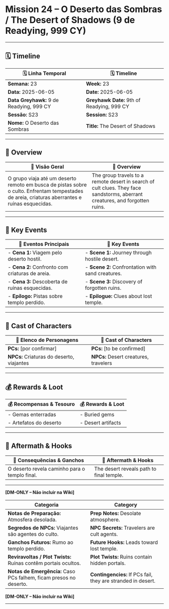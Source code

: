 # Mission 24 – O Deserto das Sombras / The Desert of Shadows (9 de Readying, 999 CY)

---

## 🗓 Timeline
| 🗓 Linha Temporal | 🗓 Timeline |
|-------------------|------------|
| **Semana:** 23 | **Week:** 23 |
| **Data:** 2025-06-05 | **Date:** 2025-06-05 |
| **Data Greyhawk:** 9 de Readying, 999 CY | **Greyhawk Date:** 9th of Readying, 999 CY |
| **Sessão:** S23 | **Session:** S23 |
| **Nome:** O Deserto das Sombras | **Title:** The Desert of Shadows |

---

## 📖 Overview
| 📖 Visão Geral | 📖 Overview |
|----------------|------------|
| O grupo viaja até um deserto remoto em busca de pistas sobre o culto. Enfrentam tempestades de areia, criaturas aberrantes e ruínas esquecidas. | The group travels to a remote desert in search of cult clues. They face sandstorms, aberrant creatures, and forgotten ruins. |

---

## 🎲 Key Events
| 🎲 Eventos Principais | 🎲 Key Events |
|-----------------------|--------------|
| - **Cena 1:** Viagem pelo deserto hostil. | - **Scene 1:** Journey through hostile desert. |
| - **Cena 2:** Confronto com criaturas de areia. | - **Scene 2:** Confrontation with sand creatures. |
| - **Cena 3:** Descoberta de ruínas esquecidas. | - **Scene 3:** Discovery of forgotten ruins. |
| - **Epílogo:** Pistas sobre templo perdido. | - **Epilogue:** Clues about lost temple. |

---

## 👥 Cast of Characters
| 👥 Elenco de Personagens | 👥 Cast of Characters |
|--------------------------|-----------------------|
| **PCs:** [por confirmar] | **PCs:** [to be confirmed] |
| **NPCs:** Criaturas do deserto, viajantes | **NPCs:** Desert creatures, travelers |

---

## 💰 Rewards & Loot
| 💰 Recompensas & Tesouro | 💰 Rewards & Loot |
|--------------------------|-------------------|
| - Gemas enterradas | - Buried gems |
| - Artefatos do deserto | - Desert artifacts |

---

## 🧭 Aftermath & Hooks
| 🧭 Consequências & Ganchos | 🧭 Aftermath & Hooks |
|----------------------------|----------------------|
| O deserto revela caminho para o templo final. | The desert reveals path to final temple. |

---

**[DM-ONLY – Não incluir na Wiki]**

| Categoria | Category |
|-----------|----------|
| **Notas de Preparação:** Atmosfera desolada. | **Prep Notes:** Desolate atmosphere. |
| **Segredos de NPCs:** Viajantes são agentes do culto. | **NPC Secrets:** Travelers are cult agents. |
| **Ganchos Futuros:** Rumo ao templo perdido. | **Future Hooks:** Leads toward lost temple. |
| **Reviravoltas / Plot Twists:** Ruínas contêm portais ocultos. | **Plot Twists:** Ruins contain hidden portals. |
| **Notas de Emergência:** Caso PCs falhem, ficam presos no deserto. | **Contingencies:** If PCs fail, they are stranded in desert. |

**[DM-ONLY – Não incluir na Wiki]**

---
